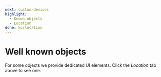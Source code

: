 ```yaml
---
next: custom-devices
highlight:
  - Known objects
  - Location
done: ko;location
---
```


# Well known objects

For some objects we provide dedicated UI elements. Click the _Location_ tab
above to see one.
